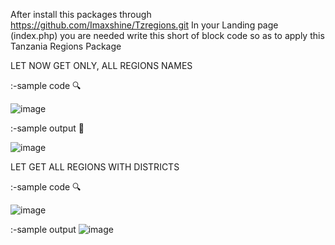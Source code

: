 After install this packages through https://github.com/Imaxshine/Tzregions.git
In your Landing page (index.php) you are needed write this short of block code so as to apply this Tanzania Regions Package

LET NOW GET ONLY, ALL REGIONS NAMES

:-sample code 🔍


![image](https://github.com/user-attachments/assets/60348b7d-139c-4093-84fe-ebe6bdf6f0f8)


:-sample output 🧾

![image](https://github.com/user-attachments/assets/7b225f2c-b4eb-4774-afa1-e11691bfb0db)

LET GET ALL REGIONS WITH DISTRICTS

:-sample code 🔍


![image](https://github.com/user-attachments/assets/7a661b87-cc91-4fce-9c14-0a0ab699c3c6)


:-sample output
![image](https://github.com/user-attachments/assets/32033646-ecbd-4dc9-9b0b-f5df6543a49a)


